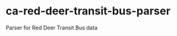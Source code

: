 ca-red-deer-transit-bus-parser
==============================

Parser for Red Deer Transit Bus data

